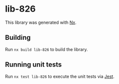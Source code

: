 # lib-826

This library was generated with [Nx](https://nx.dev).

## Building

Run `nx build lib-826` to build the library.

## Running unit tests

Run `nx test lib-826` to execute the unit tests via [Jest](https://jestjs.io).
